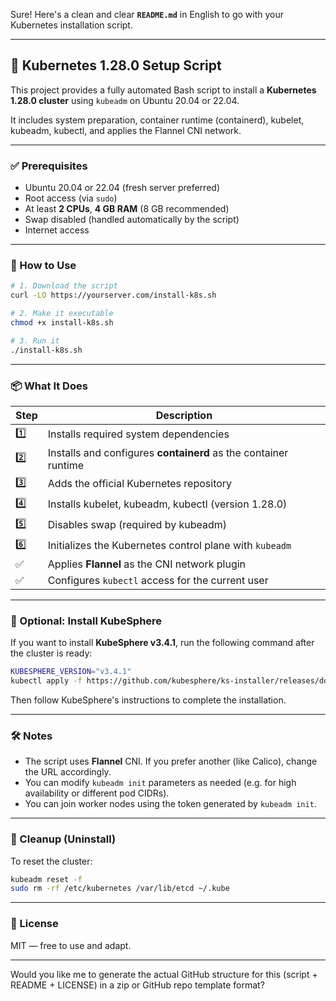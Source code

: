 Sure! Here's a clean and clear **`README.md`** in English to go with your Kubernetes installation script.

---

## 🐳 Kubernetes 1.28.0 Setup Script

This project provides a fully automated Bash script to install a **Kubernetes 1.28.0 cluster** using `kubeadm` on Ubuntu 20.04 or 22.04.

It includes system preparation, container runtime (containerd), kubelet, kubeadm, kubectl, and applies the Flannel CNI network.

---

### ✅ Prerequisites

* Ubuntu 20.04 or 22.04 (fresh server preferred)
* Root access (via `sudo`)
* At least **2 CPUs**, **4 GB RAM** (8 GB recommended)
* Swap disabled (handled automatically by the script)
* Internet access

---

### 🚀 How to Use

```bash
# 1. Download the script
curl -LO https://yourserver.com/install-k8s.sh

# 2. Make it executable
chmod +x install-k8s.sh

# 3. Run it
./install-k8s.sh
```

---

### 📦 What It Does

| Step | Description                                                     |
| ---- | --------------------------------------------------------------- |
| 1️⃣  | Installs required system dependencies                           |
| 2️⃣  | Installs and configures **containerd** as the container runtime |
| 3️⃣  | Adds the official Kubernetes repository                         |
| 4️⃣  | Installs kubelet, kubeadm, kubectl (version 1.28.0)             |
| 5️⃣  | Disables swap (required by kubeadm)                             |
| 6️⃣  | Initializes the Kubernetes control plane with `kubeadm`         |
| ✅    | Applies **Flannel** as the CNI network plugin                   |
| ✅    | Configures `kubectl` access for the current user                |

---

### 📡 Optional: Install KubeSphere

If you want to install **KubeSphere v3.4.1**, run the following command after the cluster is ready:

```bash
KUBESPHERE_VERSION="v3.4.1"
kubectl apply -f https://github.com/kubesphere/ks-installer/releases/download/$KUBESPHERE_VERSION/kubesphere-installer.yaml
```

Then follow KubeSphere's instructions to complete the installation.

---

### 🛠 Notes

* The script uses **Flannel** CNI. If you prefer another (like Calico), change the URL accordingly.
* You can modify `kubeadm init` parameters as needed (e.g. for high availability or different pod CIDRs).
* You can join worker nodes using the token generated by `kubeadm init`.

---

### 🧼 Cleanup (Uninstall)

To reset the cluster:

```bash
kubeadm reset -f
sudo rm -rf /etc/kubernetes /var/lib/etcd ~/.kube
```

---

### 📄 License

MIT — free to use and adapt.

---

Would you like me to generate the actual GitHub structure for this (script + README + LICENSE) in a zip or GitHub repo template format?
